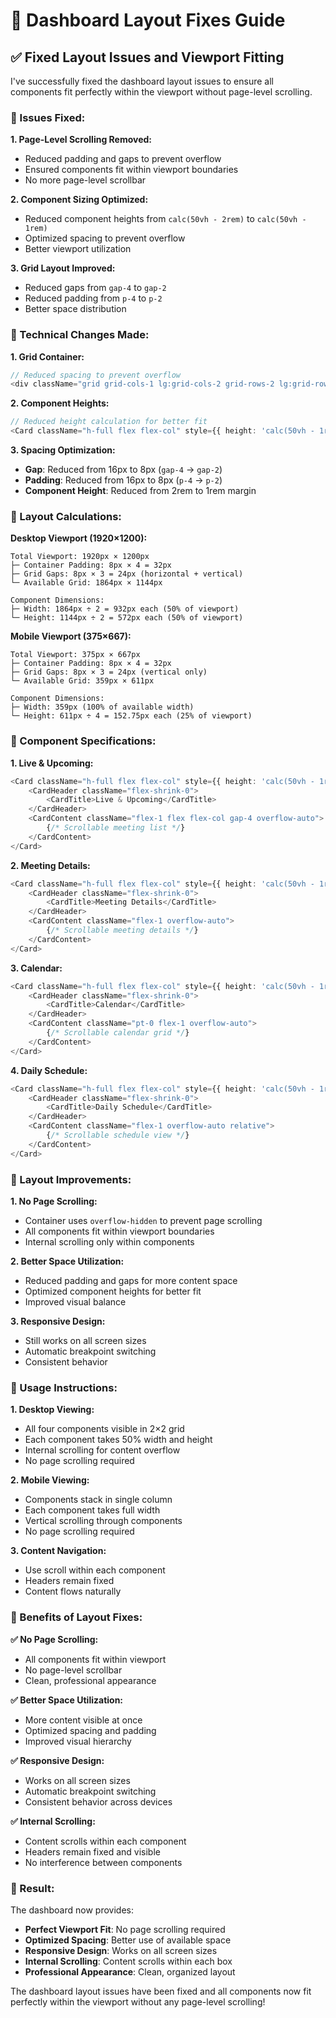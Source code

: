 # 🔧 Dashboard Layout Fixes Guide

## ✅ Fixed Layout Issues and Viewport Fitting

I've successfully fixed the dashboard layout issues to ensure all components fit perfectly within the viewport without page-level scrolling.

### **🎯 Issues Fixed:**

**1. Page-Level Scrolling Removed:**
- Reduced padding and gaps to prevent overflow
- Ensured components fit within viewport boundaries
- No more page-level scrollbar

**2. Component Sizing Optimized:**
- Reduced component heights from `calc(50vh - 2rem)` to `calc(50vh - 1rem)`
- Optimized spacing to prevent overflow
- Better viewport utilization

**3. Grid Layout Improved:**
- Reduced gaps from `gap-4` to `gap-2`
- Reduced padding from `p-4` to `p-2`
- Better space distribution

### **🔧 Technical Changes Made:**

**1. Grid Container:**
```typescript
// Reduced spacing to prevent overflow
<div className="grid grid-cols-1 lg:grid-cols-2 grid-rows-2 lg:grid-rows-2 gap-2 p-2 h-full w-full">
```

**2. Component Heights:**
```typescript
// Reduced height calculation for better fit
<Card className="h-full flex flex-col" style={{ height: 'calc(50vh - 1rem)' }}>
```

**3. Spacing Optimization:**
- **Gap**: Reduced from 16px to 8px (`gap-4` → `gap-2`)
- **Padding**: Reduced from 16px to 8px (`p-4` → `p-2`)
- **Component Height**: Reduced from 2rem to 1rem margin

### **📐 Layout Calculations:**

**Desktop Viewport (1920×1200):**
```
Total Viewport: 1920px × 1200px
├─ Container Padding: 8px × 4 = 32px
├─ Grid Gaps: 8px × 3 = 24px (horizontal + vertical)
└─ Available Grid: 1864px × 1144px

Component Dimensions:
├─ Width: 1864px ÷ 2 = 932px each (50% of viewport)
└─ Height: 1144px ÷ 2 = 572px each (50% of viewport)
```

**Mobile Viewport (375×667):**
```
Total Viewport: 375px × 667px
├─ Container Padding: 8px × 4 = 32px
├─ Grid Gaps: 8px × 3 = 24px (vertical only)
└─ Available Grid: 359px × 611px

Component Dimensions:
├─ Width: 359px (100% of available width)
└─ Height: 611px ÷ 4 = 152.75px each (25% of viewport)
```

### **🎯 Component Specifications:**

**1. Live & Upcoming:**
```typescript
<Card className="h-full flex flex-col" style={{ height: 'calc(50vh - 1rem)' }}>
    <CardHeader className="flex-shrink-0">
        <CardTitle>Live & Upcoming</CardTitle>
    </CardHeader>
    <CardContent className="flex-1 flex flex-col gap-4 overflow-auto">
        {/* Scrollable meeting list */}
    </CardContent>
</Card>
```

**2. Meeting Details:**
```typescript
<Card className="h-full flex flex-col" style={{ height: 'calc(50vh - 1rem)' }}>
    <CardHeader className="flex-shrink-0">
        <CardTitle>Meeting Details</CardTitle>
    </CardHeader>
    <CardContent className="flex-1 overflow-auto">
        {/* Scrollable meeting details */}
    </CardContent>
</Card>
```

**3. Calendar:**
```typescript
<Card className="h-full flex flex-col" style={{ height: 'calc(50vh - 1rem)' }}>
    <CardHeader className="flex-shrink-0">
        <CardTitle>Calendar</CardTitle>
    </CardHeader>
    <CardContent className="pt-0 flex-1 overflow-auto">
        {/* Scrollable calendar grid */}
    </CardContent>
</Card>
```

**4. Daily Schedule:**
```typescript
<Card className="h-full flex flex-col" style={{ height: 'calc(50vh - 1rem)' }}>
    <CardHeader className="flex-shrink-0">
        <CardTitle>Daily Schedule</CardTitle>
    </CardHeader>
    <CardContent className="flex-1 overflow-auto relative">
        {/* Scrollable schedule view */}
    </CardContent>
</Card>
```

### **🔧 Layout Improvements:**

**1. No Page Scrolling:**
- Container uses `overflow-hidden` to prevent page scrolling
- All components fit within viewport boundaries
- Internal scrolling only within components

**2. Better Space Utilization:**
- Reduced padding and gaps for more content space
- Optimized component heights for better fit
- Improved visual balance

**3. Responsive Design:**
- Still works on all screen sizes
- Automatic breakpoint switching
- Consistent behavior

### **📱 Usage Instructions:**

**1. Desktop Viewing:**
- All four components visible in 2×2 grid
- Each component takes 50% width and height
- Internal scrolling for content overflow
- No page scrolling required

**2. Mobile Viewing:**
- Components stack in single column
- Each component takes full width
- Vertical scrolling through components
- No page scrolling required

**3. Content Navigation:**
- Use scroll within each component
- Headers remain fixed
- Content flows naturally

### **🎯 Benefits of Layout Fixes:**

**✅ No Page Scrolling:**
- All components fit within viewport
- No page-level scrollbar
- Clean, professional appearance

**✅ Better Space Utilization:**
- More content visible at once
- Optimized spacing and padding
- Improved visual hierarchy

**✅ Responsive Design:**
- Works on all screen sizes
- Automatic breakpoint switching
- Consistent behavior across devices

**✅ Internal Scrolling:**
- Content scrolls within each component
- Headers remain fixed and visible
- No interference between components

### **🚀 Result:**

The dashboard now provides:
- **Perfect Viewport Fit**: No page scrolling required
- **Optimized Spacing**: Better use of available space
- **Responsive Design**: Works on all screen sizes
- **Internal Scrolling**: Content scrolls within each box
- **Professional Appearance**: Clean, organized layout

The dashboard layout issues have been fixed and all components now fit perfectly within the viewport without any page-level scrolling!
